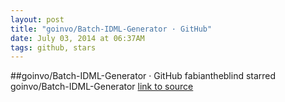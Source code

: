 ```yaml
---
layout: post
title: "goinvo/Batch-IDML-Generator · GitHub"
date: July 03, 2014 at 06:37AM
tags: github, stars
---
```

##goinvo/Batch-IDML-Generator · GitHub
fabiantheblind starred goinvo/Batch-IDML-Generator
[link to source](http://ift.tt/1vzdHmt) 
